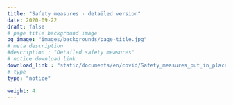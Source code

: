 ```yaml
---
title: "Safety measures - detailed version"
date: 2020-09-22
draft: false
# page title background image
bg_image: "images/backgrounds/page-title.jpg"
# meta description
#description : "Detailed safety measures"
# notice download link
download_link : "static/documents/en/covid/Safety_measures_put_in_place_at_UNF.pdf"
# type
type: "notice"

weight: 4
---
```


